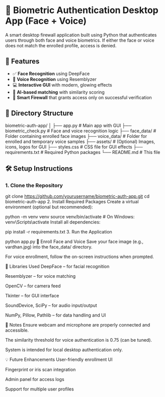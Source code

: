# 🔐 Biometric Authentication Desktop App (Face + Voice)

A smart desktop firewall application built using Python that authenticates users through both face and voice biometrics. If either the face or voice does not match the enrolled profile, access is denied.

## 🚀 Features

- ✅ **Face Recognition** using DeepFace  
- 🎤 **Voice Recognition** using Resemblyzer  
- 💻 **Interactive GUI** with modern, glowing effects  
- 🧠 **AI-based matching** with similarity scoring  
- 🔐 **Smart Firewall** that grants access only on successful verification  

## 📁 Directory Structure

biometric-auth-app/
│
├── app.py # Main app with GUI
├── biometric_check.py # Face and voice recognition logic
├── face_data/ # Folder containing enrolled face images
├── voice_data/ # Folder for enrolled and temporary voice samples
├── assets/ # (Optional) Images, icons, logos for GUI
├── styles.css # CSS file for GUI effects
├── requirements.txt # Required Python packages
└── README.md # This file


## 🛠️ Setup Instructions

### 1. Clone the Repository
git clone https://github.com/yourusername/biometric-auth-app.git
cd biometric-auth-app
2. Install Required Packages
Create a virtual environment (optional but recommended):


python -m venv venv
source venv/bin/activate  # On Windows: venv\Scripts\activate
Install all dependencies:

pip install -r requirements.txt
3. Run the Application

python app.py
📸 Enroll Face and Voice
Save your face image (e.g., vardhan.jpg) into the face_data/ directory.

For voice enrollment, follow the on-screen instructions when prompted.

🧪 Libraries Used
DeepFace – for facial recognition

Resemblyzer – for voice matching

OpenCV – for camera feed

Tkinter – for GUI interface

SoundDevice, SciPy – for audio input/output

NumPy, Pillow, Pathlib – for data handling and UI

📌 Notes
Ensure webcam and microphone are properly connected and accessible.

The similarity threshold for voice authentication is 0.75 (can be tuned).

System is intended for local desktop authentication only.

💡 Future Enhancements
User-friendly enrollment UI

Fingerprint or iris scan integration

Admin panel for access logs

Support for multiple user profiles
